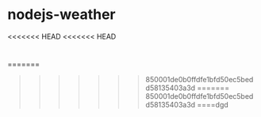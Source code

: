 # nodejs-weather
<<<<<<< HEAD
<<<<<<< HEAD

#
=======
>>>>>>> 850001de0b0ffdfe1bfd50ec5bedd58135403a3d
=======
>>>>>>> 850001de0b0ffdfe1bfd50ec5bedd58135403a3d
====dgd